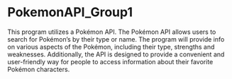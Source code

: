 # PokemonAPI_Group1
This program utilizes a Pokémon API. The Pokémon API allows users to search for Pokémon’s by their type or name. The program will provide info on various aspects of the Pokémon, including their type, strengths and weaknesses. Additionally, the API is designed to provide a convenient and user-friendly way for people to access information about their favorite Pokémon characters.
